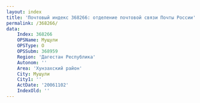 ```yaml
---
layout: index
title: 'Почтовый индекс 368266: отделение почтовой связи Почты России'
permalink: /368266/
data:
    Index: 368266
    OPSName: Мущули
    OPSType: О
    OPSSubm: 368959
    Region: 'Дагестан Республика'
    Autonom: ''
    Area: 'Хунзахский район'
    City: Мушули
    City1: ''
    ActDate: '20061102'
    IndexOld: ''
---
```

